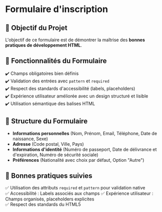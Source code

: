 # Formulaire d'inscription

## 📌 Objectif du Projet
L'objectif de ce formulaire est de démontrer la maîtrise des **bonnes pratiques de développement HTML**.

## 📜 Fonctionnalités du Formulaire
✔️ Champs obligatoires bien définis  
✔️ Validation des entrées avec `pattern` et `required`  
✔️ Respect des standards d'accessibilité (labels, placeholders)  
✔️ Expérience utilisateur améliorée avec un design structuré et lisible  
✔️ Utilisation sémantique des balises HTML 

## 📂 Structure du Formulaire
- **Informations personnelles** (Nom, Prénom, Email, Téléphone, Date de naissance, Sexe)
- **Adresse** (Code postal, Ville, Pays)
- **Informations d'identité** (Numéro de passeport, Date de délivrance et d'expiration, Numéro de sécurité sociale)
- **Préférences** (Nationalité avec choix par défaut, Option "Autre")

## 🎯 Bonnes pratiques suivies
✅ Utilisation des attributs `required` et `pattern` pour validation native  
✅ Accessibilité : Labels associés aux champs 
✅ Expérience utilisateur : Champs organisés, placeholders explicites  
✅ Respect des standards du HTML5  

